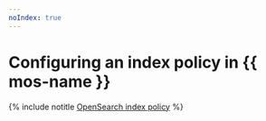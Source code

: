 ```yaml
---
noIndex: true
---
```


# Configuring an index policy in {{ mos-name }}

{% include notitle [OpenSearch index policy](../../_tutorials/dataplatform/opensearch-index-policy.md) %}
